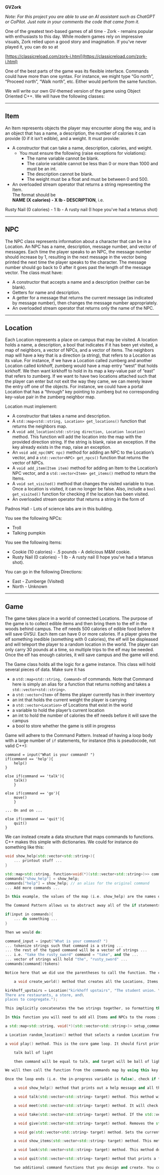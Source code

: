 **GVZork**

*Note: For this project you are able to use an AI assistant such as ChatGPT or CoPilot. Just note in your comments the code that came from it.*

One of the greatest text-based games of all time - Zork - remains popular with enthusiasts to this day. While modern games rely on impressive visuals, Zork relied upon a good story and imagination. If you’ve never played it, you can do so at

[https://classicreload.com/zork-i.html](https://classicreload.com/zork-i.html)

One of the best parts of the game was its flexible interface. Commands could have more than one syntax. For instance, we might type “Go north”, “Proceed north”, “Walk north”, etc. Either would perform the same function.

We will write our own GV-themed version of the game using Object Oriented C++. We will have the following classes:

---

## Item

An Item represents objects the player may encounter along the way, and is an object that has a name, a description, the number of calories it can provide (0 if it isn’t edible), and a weight. It must provide:

- A constructor that can take a name, description, calories, and weight.
  - You must ensure the following (raise exceptions for violations):
    - The name variable cannot be blank.
    - The calorie variable cannot be less than 0 or more than 1000 and must be an int.
    - The description cannot be blank.
    - The weight must be a float and must be between 0 and 500.
- An overloaded stream operator that returns a string representing the Item.  
  The format should be  
  **NAME (X calories) - X lb - DESCRIPTION**, i.e.

Rusty Nail (0 calories) - 1 lb - A rusty nail (I hope you've had a tetanus shot)


---

## NPC

The NPC class represents information about a character that can be in a Location. An NPC has a name, description, message number, and vector of messages. Each time the player speaks to an NPC, the message number should increase by 1, resulting in the next message in the vector being printed the next time the player speaks to the character. The message number should go back to 0 after it goes past the length of the message vector. The class must have:

- A constructor that accepts a name and a description (neither can be blank).
- Getters for name and description.
- A getter for a message that returns the current message (as indicated by message number), then changes the message number appropriately.
- An overloaded stream operator that returns only the name of the NPC.

---

## Location

Each Location represents a place on campus that may be visited. A location holds a name, a description, a bool that indicates if it has been yet visited, a map of neighbors, a vector of NPCs, and a vector of items. The neighbors map will have a key that is a direction (a string), that refers to a Location as its value. For instance, if we have a Location called zumberg and another Location called kirkhoff, zumberg would have a map entry “west” that holds kirkhoff. We then want kirkhoff to hold in its map a key-value pair of “east” that refers to zumberg. If we want to have two locations attached such that the player can enter but not exit the way they came, we can merely leave the entry off one of the objects. For instance, we could have a portal Location that has a “through” key pointing to zumberg but no corresponding key-value pair in the zumberg neighbor map.

Location must implement:

- A constructor that takes a name and description.
- A `std::map<std::string, Location> get_locations()` function that returns the neighbors map.
- A `void add_location(std::string direction, Location location)` method. This function will add the location into the map with the provided direction string. If the string is blank, raise an exception. If the key already exists in the map, raise an exception.
- An `void add_npc(NPC npc)` method for adding an NPC to the Location’s vector, and a `std::vector<NPC> get_npcs()` function that returns the vector of NPCs.
- A `void add_item(Item item)` method for adding an Item to the Location’s NPC vector, and a `std::vector<Item> get_items()` method to return the Items.
- A `void set_visited()` method that changes the visited variable to true. Once a location is visited, it can no longer be false. Also, include a `bool get_visited()` function for checking if the location has been visited.
- An overloaded stream operator that returns a string in the form of

Padnos Hall - Lots of science labs are in this building.


You see the following NPCs:
- Troll
- Talking pumpkin

You see the following Items:
- Cookie (10 calories) - .5 pounds - A delicious M&M cookie.
- Rusty Nail (0 calories) - 1 lb - A rusty nail (I hope you've had a tetanus shot).

You can go in the following Directions:
- East - Zumberge (Visited)
- North - Unknown

---

## Game

The game takes place in a world of connected Locations. The purpose of the game is to collect edible items and then bring them to the elf in the woods behind campus. The elf needs 500 calories of edible food before it will save GVSU. Each item can have 0 or more calories. If a player gives the elf something inedible (something with 0 calories), the elf will be displeased and will teleport the player to a random location in the world. The player can only carry 30 pounds at a time, so multiple trips to the elf may be needed. Once the elf has enough calories, it will save campus and the game will end.

The Game class holds all the logic for a game instance. This class will hold several pieces of data. Make sure it has

- a `std::map<std::string, Command>` of commands. Note that Command here is simply an alias for a function that returns nothing and takes a `std::vector<std::string>`.
- a `std::vector<Item>` of Items the player currently has in their inventory
- an int that holds the current weight the player is carrying
- a `std::vector<Location>` of Locations that exist in the world
- a variable to hold the player’s current location
- an int to hold the number of calories the elf needs before it will save the campus
- a bool to store whether the game is still in progress

Game will adhere to the Command Pattern. Instead of having a loop body with a large number of `if` statements, for instance (this is pseudocode, not valid C++):

```
command = input("What is your command? ") 
if(command == 'help'){ 
    help() 
} 

else if(command == 'talk'){ 
    talk() 
    } 

else if(command == 'go'){ 
    move() 
    } 

... On and on ... 

else if(command == 'quit'){ 
    quit() 
}

```
We can instead create a data structure that maps commands to functions. C++ makes this simple with dictionaries. We could for instance do something like this:

```cpp
void show_help(std::vector<std::string>){
    ... printout stuff ...
}

std::map<std::string, function<void(*)(std::vector<std::string>)>> commands;
commands["show_help"] = show_help;
commands["help"] = show_help; // an alias for the original command
... Add more commands ...

In this example, the values of the map (i.e. show_help) are the names of functions. Notice here that we did use the parentheses to call the function. We can do this because C++ has first-class functions (well, pointer references to them at least!). This simply means that a function can be used just like any other piece of data. For instance, we can store a function in a vector or map (as we did here), or we could pass a function as a parameter to another function.

The Command Pattern allows us to abstract away all of the if statements. We merely call the function that corresponds with the typed command (if one exists). Note that we can check if the command is a key of our map with the in keyword:

if(input in commands){
    ... do something ...
}

Then we would do:

command_input = input("What is your command? ")
... tokenize strings such that command is a string ...
... the rest of the typed command will be a vector of strings ...
... i.e. "take the rusty_sword" command = "take", and the ...
... vector of strings will hold "the", "rusty_sword" ...
commands[command](tokens)

Notice here that we did use the parentheses to call the function. The constructor will set the commands map equal to the return call from our setup_commands function. It will call the create_world method. It will then set default values for all other variables. Set the current location to a random location selected from the random_location method.

    a void create_world() method that creates all the Locations, Items, and NPCs in the game. This function can get messy, as it will have a lot of text for names and descriptions of objects. Lines of code should not be more than 72 characters long. If a line goes beyond that, you should separate it into more than one line. You can do this by splitting the string:

kirkhoff_upstairs = Location("kirkhoff upstairs", "The student union. \
There are restaurants, a store, and\
places to congregate.");

This implicitly concatenates the two strings together, so formatting this way poses no issues.

In this function you will need to add all Items and NPCs to the rooms in which they belong, as well as add each Location to the neighbors to which it needs to connect. Because there will be so much setup code, you may wish to break the function into commented regions, wherein each region focuses on the creation and setup of a single Location. Your game needs at least 8 Locations. There is no requirement for how many Items and NPCs must be in each Location, but your game does need at least 10 Items and 5 NPCs.

a std::map<std::string, void(*)(std::vector<std::string>)> setup_commands() method. This method will create a new map. The keys will be a string such as talk, give, go, etc. The values of the map will be the names of the functions that should be called for each of those commands. Note that we can have more than one command per function; for instance, we could have both “?” and “help” correspond to a show_help method. Be sure this function returns the map.

a Location random_location() method that selects a random Location from the locations vector and returns that Location.

a void play() method. This is the core game loop. It should first print a message describing the game, then call the method to vector all commands. Then, while the game is still in progress, it will loop. In the loop, we will prompt the user for a command. The user may enter multiple words in a prompt. We will split the user’s input into a vector of words. We can split on spaces with code tokens = user_response.split(). Once we have the tokens vector, create a variable called command and set it equal to the first element in the vector. Then, remove the first element with the del(tokens[0]) command. Then, use the code target = ' '.join(tokens) code to put the remaining tokens together. Thus, if the user enters

    talk ball of light

    then command will be equal to talk, and target will be ball of light split into a std::vector on the spaces.

We will then call the function from the commands map by using this key. Pass target as a parameter to the called function. If the command does not exist in the map print a message to the user telling them so.

Once the loop ends (i.e. the in-progress variable is false), check if the elf got enough calories. If it did, print a success message and quit. Otherwise, print a failure message and quit.

    a void show_help() method that prints out a help message and all the commands from the command map’s keys. This method must also post the current time. You will need to read the datetime documentation to do this - https://docs.python.org/3/library/datetime.html. Print the time in a nicely formatted string, but you can decide if you wish to use 12 or 24-hour time.

    a void talk(std::vector<std::string> target) method. This method will check if the provided NPC is in the current room. If it is, it will call the NPC’s get_message method and print the resulting message.

    a void meet(std::vector<std::string> target) method. It will check if the NPC is in the room, and if it is will ask the NPC for its description and print it.

    a void take(std::vector<std::string> target) method. If the std::vector target item is in the room it will remove it from the room’s inventory, add it to the user’s inventory, and add the weight of the item to the user’s carried weight.

    a void give(std::vector<std::string> target) method. Removes the std::vector target item (if it exists) from the user’s inventory, adds it to the current location’s inventory and decreases the user’s carried weight. The function will then check if the current location is the woods. If it is, it will check if the item given was edible. If the item is edible, reduce the number of calories the item has from the total the elf needs. If the item was not edible, transport the player to a new location by setting the current location equal to the return from random_location.

    a void go(std::vector<std::string> target) method. Sets the current location’s visited status to True. Checks if the player has over 30 weight; prints a message and returns if so. Otherwise, it checks if provided direction exists in the current location’s neighbor map. If so, sets the current location equal to the value from the map.

    a void show_items(std::vector<std::string> target) method. This method doesn’t need any parameters but has a parameter so it can be called with the same syntax as the other commands. It should print all items the player is carrying, and the current amount of weight carried.

    a void look(std::vector<std::string> target) method. This method doesn’t need parameters either but has a parameter for the same reason as given above. This method will print the current location, a vector of NPCs in the location or a message indicating there are none, a vector of Items in the room or the message “You are alone.”, and a vector of directions in which the player can go. If a location has been visited previously, print the direction and the location. Otherwise, simply print the direction.

    a void quit(std::vector<std::string> target) method that prints a failure message and exits the game.

    two additional command functions that you design and create. You could add teleportation, magic, etc.